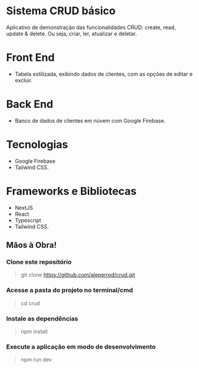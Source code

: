# Sistema CRUD básico

Aplicativo de demonstração das funcionalidades CRUD: create, read, update & delete. Ou seja, criar, ler, atualizar e deletar.

# Front End

- Tabela estilizada, exibindo dados de clientes, com as opções de editar e excluir.

# Back End

- Banco de dados de clientes em núvem com Google Firebase.

# Tecnologias

- Google Firebase
- Tailwind CSS.

# Frameworks e Bibliotecas

- NextJS
- React
- Typescript
- Tailwind CSS.

## Mãos à Obra!

### Clone este repositório
> git clone https://github.com/aleperrod/crud.git

### Acesse a pasta do projeto no terminal/cmd
> cd crud

### Instale as dependências
> npm install

### Execute a aplicação em modo de desenvolvimento
> npm run dev
